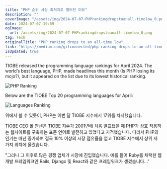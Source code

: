 ```yaml
---
title: "PHP 순위 사상 최저치로 떨어진 이유"
description: ""
coverImage: "/assets/img/2024-07-07-PHPrankingdropstoanall-timelow_0.png"
date: 2024-07-07 19:59
ogImage:
  url: /assets/img/2024-07-07-PHPrankingdropstoanall-timelow_0.png
tag: Tech
originalTitle: "PHP ranking drops to an all-time low"
link: "https://medium.com/gitconnected/php-ranking-drops-to-an-all-time-low-98dc5843efd8"
isUpdated: true
---
```


TIOBE released the programming language rankings for April 2024. The world’s best language, PHP, made headlines this month (Is PHP losing its mojo?), but it appeared on the list due to its lowest historical ranking.

![PHP Ranking](/assets/img/2024-07-07-PHPrankingdropstoanall-timelow_0.png)

Below are the TIOBE Top 20 programming languages for April:

![Languages Ranking](/assets/img/2024-07-07-PHPrankingdropstoanall-timelow_1.png)

<div class="content-ad"></div>

위에서 볼 수 있듯이, PHP는 이번 달 TIOBE 지수에서 17위를 차지했습니다.

TIOBE CEO 폴 얀센은 TIOBE 지수가 2001년에 처음 발표됐을 때 PHP가 상호 작용하는 웹사이트를 구축하는 표준 언어로 발전하고 있었다고 지적했습니다. 따라서 PHP의 인기는 매년 증가하며 결국 10% 이상의 시장 점유율을 얻고 TIOBE 지수에서 상위 세 가지 위치에 올랐습니다.

"그러나 그 이후로 많은 경쟁 업체가 시장에 진입했습니다. 예를 들어 Ruby를 채택한 웹 개발 프레임워크인 Rails, Django 및 React와 같은 프레임워크가 생겼습니다..."
